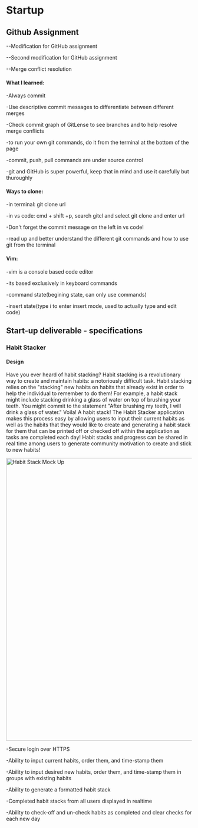 # Startup

## Github Assignment
--Modification for GitHub assignment

--Second modification for GitHub assignment

--Merge conflict resolution

#### What I learned:

-Always commit

-Use descriptive commit messages to differentiate between different merges

-Check commit graph of GitLense to see branches and to help resolve merge conflicts

-to run your own git commands, do it from the terminal at the bottom of the page

-commit, push, pull commands are under source control

-git and GitHub is super powerful, keep that in mind and use it carefully but thuroughly 

#### Ways to clone:

-in terminal: git clone url

-in vs code: cmd + shift +p, search gitcl and select git clone and enter url

-Don't forget the commit message on the left in vs code!

-read up and better understand the different git commands and how to use git from the terminal

#### Vim:

-vim is a console based code editor

-its based exclusively in keyboard commands

-command state(begining state, can only use commands)

-insert state(type i to enter insert mode, used to actually type and edit code)

## Start-up deliverable - specifications

### Habit Stacker

#### Design

Have you ever heard of habit stacking? Habit stacking is a revolutionary way to create and maintain habits: a notoriously difficult task. Habit stacking relies on the "stacking" new habits on habits that already exist in order to help the individual to remember to do them! For example, a habit stack might include stacking drinking a glass of water on top of brushing your teeth. You might commit to the statement "After brushing my teeth, I will drink a glass of water." Voila! A habit stack! The Habit Stacker application makes this process easy by allowing users to input their current habits as well as the habits that they would like to create and generating a habit stack for them that can be printed off or checked off within the application as tasks are completed each day! Habit stacks and progress can be shared in real time among users to generate community motivation to create and stick to new habits!

<img width="767" alt="Habit Stack Mock Up" src="https://user-images.githubusercontent.com/90581594/213339606-98d66ce0-0708-4020-b80b-dc92ca610d2c.png">

-Secure login over HTTPS

-Ability to input current habits, order them, and time-stamp them

-Ability to input desired new habits, order them, and time-stamp them in groups with existing habits

-Ability to generate a formatted habit stack

-Completed habit stacks from all users displayed in realtime

-Ability to check-off and un-check habits as completed and clear checks for each new day
